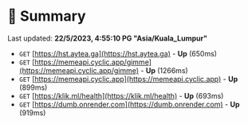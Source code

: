 # 📖 Summary
Last updated: **22/5/2023, 4:55:10 PG "Asia/Kuala_Lumpur"**

- `GET` [https://hst.aytea.ga](https://hst.aytea.ga) - **Up** (650ms)
- `GET` [https://memeapi.cyclic.app/gimme](https://memeapi.cyclic.app/gimme) - **Up** (1266ms)
- `GET` [https://memeapi.cyclic.app](https://memeapi.cyclic.app) - **Up** (899ms)
- `GET` [https://klik.ml/health](https://klik.ml/health) - **Up** (693ms)
- `GET` [https://dumb.onrender.com](https://dumb.onrender.com) - **Up** (919ms)
